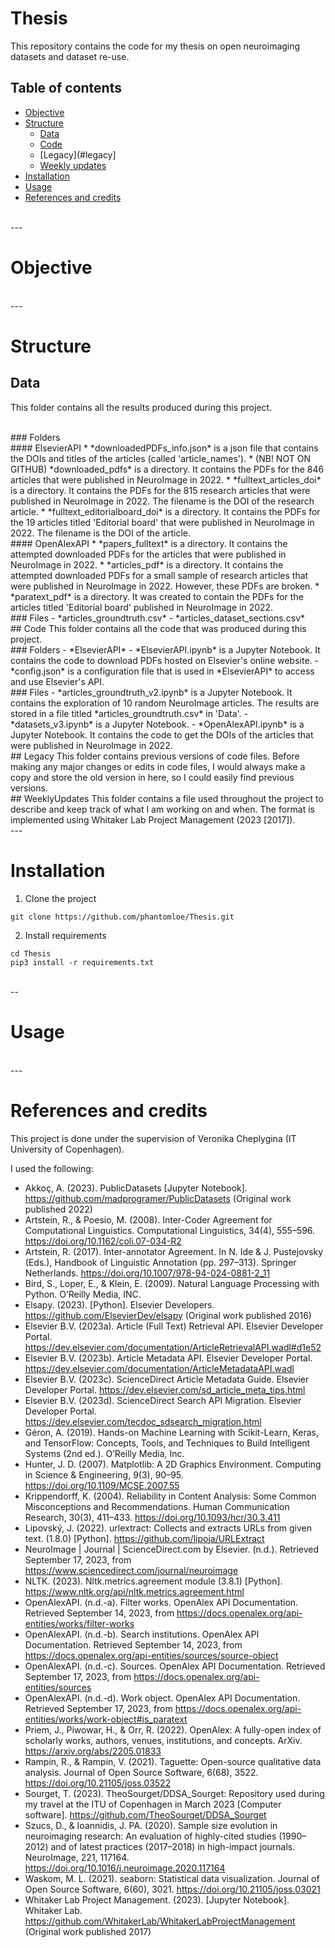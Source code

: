 # Thesis
This repository contains the code for my thesis on open neuroimaging datasets and dataset re-use.

## **Table of contents**
- [Objective](#objective)
- [Structure](#structure)
    - [Data](#data)
    - [Code](#code) 
    - [Legacy](#legacy]
    - [Weekly updates](#weeklyupdates) 
- [Installation](#installation)
- [Usage](#usage) 
- [References and credits](#referencesandcredits)

<br>
---
<br>

<a name='objective'></a>
# Objective

<br>
---
<br>

<a name='structure'></a>
# Structure

<a name='data'></a>
## Data 
This folder contains all the results produced during this project. 

<br>
### Folders 


<br>
#### ElsevierAPI 
* *downloadedPDFs_info.json* is a json file that contains the DOIs and titles of the articles (called 'article_names'). 
* (NB! NOT ON GITHUB) *downloaded_pdfs* is a directory. It contains the PDFs for the 846 articles that were published in NeuroImage in 2022. 
    * *fulltext_articles_doi* is a directory. It contains the PDFs for the 815 research articles that were published in NeuroImage in 2022. The filename is the DOI of the research article. 
    * *fulltext_editorialboard_doi* is a directory. It contains the PDFs for the 19 articles titled 'Editorial board' that were published in NeuroImage in 2022. The filename is the DOI of the article. 


<br>
#### OpenAlexAPI
* *papers_fulltext* is a directory. It contains the attempted downloaded PDFs for the articles that were published in NeuroImage in 2022. 
    * *articles_pdf* is a directory. It contains the attempted downloaded PDFs for a small sample of research articles that were published in NeuroImage in 2022. However, these PDFs are broken. 
    * *paratext_pdf* is a directory. It was created to contain the PDFs for the articles titled 'Editorial board' published in NeuroImage in 2022. 


<br>
### Files 
- *articles_groundtruth.csv*
- *articles_dataset_sections.csv*



<br>
<a name='code'></a>
## Code 
This folder contains all the code that was produced during this project. 


<br>
### Folders
- *ElsevierAPI*
    - *ElsevierAPI.ipynb* is a Jupyter Notebook. It contains the code to download PDFs hosted on Elsevier's online website. 
    - *config.json* is a configuration file that is used in *ElsevierAPI* to access and use Elsevier's API. 


<br>
### Files
- *articles_groundtruth_v2.ipynb* is a Jupyter Notebook. It contains the exploration of 10 random NeuroImage articles. The results are stored in a file titled *articles_groundtruth.csv* in 'Data'. 
- *datasets_v3.ipynb* is a Jupyter Notebook. 
- *OpenAlexAPI.ipynb* is a Jupyter Notebook. It contains the code to get the DOIs of the articles that were published in NeuroImage in 2022. 


<br>
<a name='legacy'></a>
## Legacy 
This folder contains previous versions of code files. Before making any major changes or edits in code files, I would always make a copy and store the old version in here, so I could easily find previous versions. 

<br>
<a name='weeklyupdates'></a>
## WeeklyUpdates 
This folder contains a file used throughout the project to describe and keep track of what I am working on and when. The format is implemented using Whitaker Lab Project Management (2023 [2017]). 


<br>
---
<br>

<a name='installation'></a>
# Installation 

1. Clone the project 
```console 
git clone https://github.com/phantomloe/Thesis.git  
```

2. Install requirements 
```console 
cd Thesis
pip3 install -r requirements.txt
```

<br>
--
<br>

<a name='usage'></a>
# Usage 


<br>
---
<br>

<a name='referencesandcredits'></a>
# References and credits 
This project is done under the supervision of Veronika Cheplygina (IT University of Copenhagen). 

I used the following: 

- Akkoç, A. (2023). PublicDatasets [Jupyter Notebook]. https://github.com/madprogramer/PublicDatasets (Original work published 2022)
- Artstein, R., & Poesio, M. (2008). Inter-Coder Agreement for Computational Linguistics. Computational Linguistics, 34(4), 555–596. https://doi.org/10.1162/coli.07-034-R2
- Artstein, R. (2017). Inter-annotator Agreement. In N. Ide & J. Pustejovsky (Eds.), Handbook of Linguistic Annotation (pp. 297–313). Springer Netherlands. https://doi.org/10.1007/978-94-024-0881-2_11
- Bird, S., Loper, E., & Klein, E. (2009). Natural Language Processing with Python. O’Reilly Media, INC.
- Elsapy. (2023). [Python]. Elsevier Developers. https://github.com/ElsevierDev/elsapy (Original work published 2016)
- Elsevier B.V. (2023a). Article (Full Text) Retrieval API. Elsevier Developer Portal. https://dev.elsevier.com/documentation/ArticleRetrievalAPI.wadl#d1e52
- Elsevier B.V. (2023b). Article Metadata API. Elsevier Developer Portal. https://dev.elsevier.com/documentation/ArticleMetadataAPI.wadl
- Elsevier B.V. (2023c). ScienceDirect Article Metadata Guide. Elsevier Developer Portal. https://dev.elsevier.com/sd_article_meta_tips.html
- Elsevier B.V. (2023d). ScienceDirect Search API Migration. Elsevier Developer Portal. https://dev.elsevier.com/tecdoc_sdsearch_migration.html
- Géron, A. (2019). Hands-on Machine Learning with Scikit-Learn, Keras, and TensorFlow: Concepts, Tools, and Techniques to Build Intelligent Systems (2nd ed.). O’Reilly Media, Inc.
- Hunter, J. D. (2007). Matplotlib: A 2D Graphics Environment. Computing in Science & Engineering, 9(3), 90–95. https://doi.org/10.1109/MCSE.2007.55
- Krippendorff, K. (2004). Reliability in Content Analysis: Some Common Misconceptions and Recommendations. Human Communication Research, 30(3), 411–433. https://doi.org/10.1093/hcr/30.3.411
- Lipovský, J. (2022). urlextract: Collects and extracts URLs from given text. (1.8.0) [Python]. https://github.com/lipoja/URLExtract
- NeuroImage | Journal | ScienceDirect.com by Elsevier. (n.d.). Retrieved September 17, 2023, from https://www.sciencedirect.com/journal/neuroimage
- NLTK. (2023). Nltk.metrics.agreement module (3.8.1) [Python]. https://www.nltk.org/api/nltk.metrics.agreement.html
- OpenAlexAPI. (n.d.-a). Filter works. OpenAlex API Documentation. Retrieved September 14, 2023, from https://docs.openalex.org/api-entities/works/filter-works
- OpenAlexAPI. (n.d.-b). Search institutions. OpenAlex API Documentation. Retrieved September 14, 2023, from https://docs.openalex.org/api-entities/sources/source-object
- OpenAlexAPI. (n.d.-c). Sources. OpenAlex API Documentation. Retrieved September 17, 2023, from https://docs.openalex.org/api-entities/sources
- OpenAlexAPI. (n.d.-d). Work object. OpenAlex API Documentation. Retrieved September 17, 2023, from https://docs.openalex.org/api-entities/works/work-object#is_paratext
- Priem, J., Piwowar, H., & Orr, R. (2022). OpenAlex: A fully-open index of scholarly works, authors, venues, institutions, and concepts. ArXiv. https://arxiv.org/abs/2205.01833
- Rampin, R., & Rampin, V. (2021). Taguette: Open-source qualitative data analysis. Journal of Open Source Software, 6(68), 3522. https://doi.org/10.21105/joss.03522
- Sourget, T. (2023). TheoSourget/DDSA_Sourget: Repository used during my travel at the ITU of Copenhagen in March 2023 [Computer software]. https://github.com/TheoSourget/DDSA_Sourget
- Szucs, D., & Ioannidis, J. PA. (2020). Sample size evolution in neuroimaging research: An evaluation of highly-cited studies (1990–2012) and of latest practices (2017–2018) in high-impact journals. NeuroImage, 221, 117164. https://doi.org/10.1016/j.neuroimage.2020.117164
- Waskom, M. L. (2021). seaborn: Statistical data visualization. Journal of Open Source Software, 6(60), 3021. https://doi.org/10.21105/joss.03021
- Whitaker Lab Project Management. (2023). [Jupyter Notebook]. Whitaker Lab. https://github.com/WhitakerLab/WhitakerLabProjectManagement (Original work published 2017)
